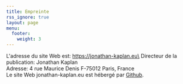 ```yaml
---
title: Empreinte
rss_ignore: true
layout: page
menu:
  footer:
    weight: 3
---
```

L'adresse du site Web est: https://jonathan-kaplan.eu\
Directeur de la publication: Jonathan Kaplan\
Adresse: 4 rue Maurice Denis F-75012 Paris, France\
Le site Web jonathan-kaplan.eu est hébergé par [Github](https://github.com/).
